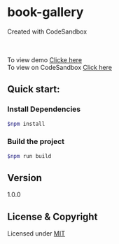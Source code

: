 # book-gallery
Created with CodeSandbox

<br><br>
To view demo [Clicke here](https://csb-0l31j.netlify.app/) <br>
To view on CodeSandbox [Click here](https://codesandbox.io/s/github/vk0808/book-gallery)

## Quick start:
### Install Dependencies
```sh
$npm install 
```

### Build the project
```sh
$npm run build
```

## Version

1.0.0

## License & Copyright
Licensed under [MIT](LICENSE)